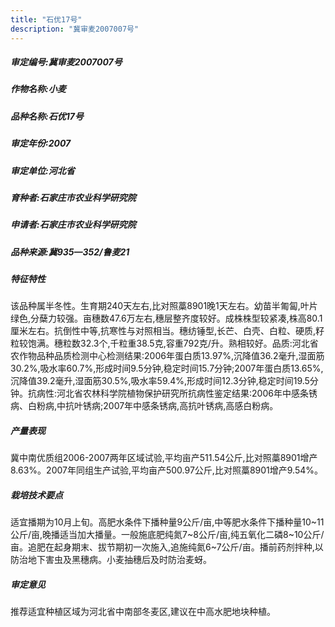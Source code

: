 ```yaml
---
title: "石优17号"
description: "冀审麦2007007号"
---
```

##### 审定编号:冀审麦2007007号

##### 作物名称:小麦

##### 品种名称:石优17号

##### 审定年份:2007

##### 审定单位:河北省

##### 育种者:石家庄市农业科学研究院

##### 申请者:石家庄市农业科学研究院

##### 品种来源:冀935—352/鲁麦21

##### 特征特性
该品种属半冬性。生育期240天左右,比对照藁8901晚1天左右。幼苗半匍匐,叶片绿色,分蘖力较强。亩穗数47.6万左右,穗层整齐度较好。成株株型较紧凑,株高80.1厘米左右。抗倒性中等,抗寒性与对照相当。穗纺锤型,长芒、白壳、白粒、硬质,籽粒较饱满。穗粒数32.3个,千粒重38.5克,容重792克/升。熟相较好。品质:河北省农作物品种品质检测中心检测结果:2006年蛋白质13.97%,沉降值36.2毫升,湿面筋30.2%,吸水率60.7%,形成时间9.5分钟,稳定时间15.7分钟;2007年蛋白质13.65%,沉降值39.2毫升,湿面筋30.5%,吸水率59.4%,形成时间12.3分钟,稳定时间19.5分钟。抗病性:河北省农林科学院植物保护研究所抗病性鉴定结果:2006年中感条锈病、白粉病,中抗叶锈病;2007年中感条锈病,高抗叶锈病,高感白粉病。

##### 产量表现
冀中南优质组2006-2007两年区域试验,平均亩产511.54公斤,比对照藁8901增产8.63%。2007年同组生产试验,平均亩产500.97公斤,比对照藁8901增产9.54%。

##### 栽培技术要点
适宜播期为10月上旬。高肥水条件下播种量9公斤/亩,中等肥水条件下播种量10~11公斤/亩,晚播适当加大播量。一般施底肥纯氮7~8公斤/亩,纯五氧化二磷8~10公斤/亩。追肥在起身期末、拔节期初一次施入,追施纯氮6~7公斤/亩。播前药剂拌种,以防治地下害虫及黑穗病。小麦抽穗后及时防治麦蚜。

##### 审定意见
推荐适宜种植区域为河北省中南部冬麦区,建议在中高水肥地块种植。
